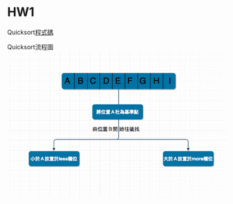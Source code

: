 # HW1
Quicksort[程式碼](https://nbviewer.jupyter.org/github/shunlinnn/shunlinnn/blob/master/week5/Untitled5.ipynb)

Quicksort流程圖
![](/image/螢幕截圖%202019-10-17%2014.56.54.png)
